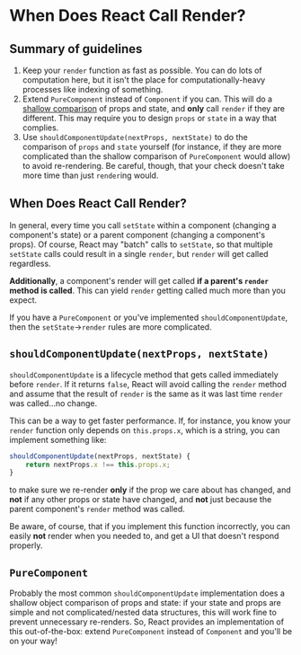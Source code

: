 # When Does React Call Render?

## Summary of guidelines

1. Keep your `render` function as fast as possible. You can do lots of computation here, but it isn't the place for computationally-heavy processes like indexing of something.
2. Extend `PureComponent` instead of `Component` if you can. This will do a [shallow comparison]() of props and state, and **only** call `render` if they are different. This may require you to design `props` or `state` in a way that complies.
3. Use `shouldComponentUpdate(nextProps, nextState)`  to do the comparison of `props` and `state` yourself (for instance, if they are more complicated than the shallow comparison of `PureComponent` would allow) to avoid re-rendering. Be careful, though, that your check doesn't take more time than just `render`ing would.

## When Does React Call Render?

In general, every time you call `setState` within a component (changing a component's state) or a parent component (changing a component's props). Of course, React may "batch" calls to `setState`, so that multiple `setState` calls could result in a single `render`, but `render` will get called regardless.

**Additionally**, a component's render will get called **if a parent's `render` method is called**. This can yield `render` getting called much more than you expect.

If you have a `PureComponent` or you've implemented `shouldComponentUpdate`, then the `setState`→`render` rules are more complicated.

## `shouldComponentUpdate(nextProps, nextState)`

`shouldComponentUpdate` is a lifecycle method that gets called immediately before `render`. If it returns `false`, React will avoid calling the `render` method and assume that the result of `render` is the same as it was last time `render` was called…no change.

This can be a way to get faster performance. If, for instance, you know your `render` function only depends on `this.props.x`, which is a string, you can implement something like:

```javascript
shouldComponentUpdate(nextProps, nextState) {
    return nextProps.x !== this.props.x;
}
```

to make sure we re-render **only** if the prop we care about has changed, and **not** if any other props or state have changed, and **not** just because the parent component's `render` method was called.

Be aware, of course, that if you implement this function incorrectly, you can easily **not** render when you needed to, and get a UI that doesn't respond properly.

## `PureComponent`

Probably the most common `shouldComponentUpdate` implementation does a shallow object comparison of props and state: if your state and props are simple and not complicated/nested data structures, this will work fine to prevent unnecessary re-renders. So, React provides an implementation of this out-of-the-box: extend `PureComponent` instead of `Component` and you'll be on your way!

